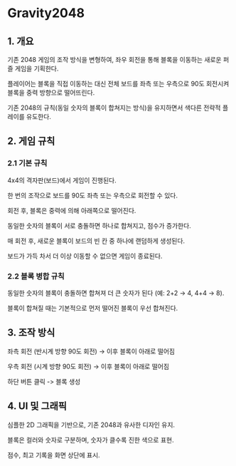 # Gravity2048

## 1. 개요
기존 2048 게임의 조작 방식을 변형하여, 좌우 회전을 통해 블록을 이동하는 새로운 퍼즐 게임을 기획한다.

플레이어는 블록을 직접 이동하는 대신 전체 보드를 좌측 또는 우측으로 90도 회전시켜 블록을 중력 방향으로 떨어뜨린다.

기존 2048의 규칙(동일 숫자의 블록이 합쳐지는 방식)을 유지하면서 색다른 전략적 플레이를 유도한다.



## 2. 게임 규칙

### 2.1 기본 규칙
4x4의 격자판(보드)에서 게임이 진행된다.

한 번의 조작으로 보드를 90도 좌측 또는 우측으로 회전할 수 있다.

회전 후, 블록은 중력에 의해 아래쪽으로 떨어진다.

동일한 숫자의 블록이 서로 충돌하면 하나로 합쳐지고, 점수가 증가한다.

매 회전 후, 새로운 블록이 보드의 빈 칸 중 하나에 랜덤하게 생성된다.

보드가 가득 차서 더 이상 이동할 수 없으면 게임이 종료된다.


### 2.2 블록 병합 규칙

동일한 숫자의 블록이 충돌하면 합쳐져 더 큰 숫자가 된다 (예: 2+2 → 4, 4+4 → 8).

블록이 합쳐질 때는 기본적으로 먼저 떨어진 블록이 우선 합쳐진다.



## 3. 조작 방식

좌측 회전 (반시계 방향 90도 회전) → 이후 블록이 아래로 떨어짐

우측 회전 (시계 방향 90도 회전) → 이후 블록이 아래로 떨어짐

하단 버튼 클릭 -> 블록 생성



## 4. UI 및 그래픽

심플한 2D 그래픽을 기반으로, 기존 2048과 유사한 디자인 유지.

블록은 컬러와 숫자로 구분하며, 숫자가 클수록 진한 색으로 표현.

점수, 최고 기록을 화면 상단에 표시.



